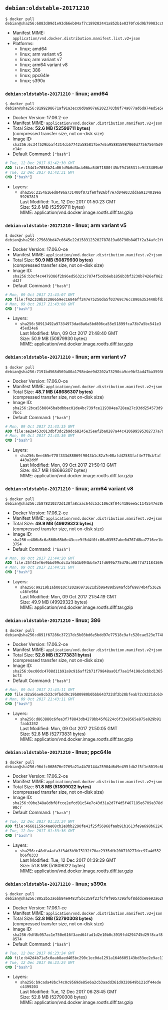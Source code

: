## `debian:oldstable-20171210`

```console
$ docker pull debian@sha256:6883d09d1e93d66eb04af7c189202441a852b1e0370fc6d9b79983cc031f8c79
```

-	Manifest MIME: `application/vnd.docker.distribution.manifest.list.v2+json`
-	Platforms:
	-	linux; amd64
	-	linux; arm variant v5
	-	linux; arm variant v7
	-	linux; arm64 variant v8
	-	linux; 386
	-	linux; ppc64le
	-	linux; s390x

### `debian:oldstable-20171210` - linux; amd64

```console
$ docker pull debian@sha256:8199298671af91a3ecc0d0a907e62023703b8f74a077ad6d974ed5e5ee7fc3eb
```

-	Docker Version: 17.06.2-ce
-	Manifest MIME: `application/vnd.docker.distribution.manifest.v2+json`
-	Total Size: **52.6 MB (52599711 bytes)**  
	(compressed transfer size, not on-disk size)
-	Image ID: `sha256:6c34f529bbaf4314cb57742a585817be7e5a958815987060d775675645d9e14e`
-	Default Command: `["bash"]`

```dockerfile
# Tue, 12 Dec 2017 01:42:30 GMT
ADD file:154d1e7058b24a06fd9b6d3bcb06ba54671880f45b79416531fe9f33409b6939 in / 
# Tue, 12 Dec 2017 01:42:31 GMT
CMD ["bash"]
```

-	Layers:
	-	`sha256:2154a16ed849aa731400f072fe0f926bf7e7d04e033ddaa9134019ea59267819`  
		Last Modified: Tue, 12 Dec 2017 01:50:23 GMT  
		Size: 52.6 MB (52599711 bytes)  
		MIME: application/vnd.docker.image.rootfs.diff.tar.gzip

### `debian:oldstable-20171210` - linux; arm variant v5

```console
$ docker pull debian@sha256:275683bd47c6645e22d1583123202787819a08790b8467f2a34afc2f69d570e0
```

-	Docker Version: 17.06.0-ce
-	Manifest MIME: `application/vnd.docker.distribution.manifest.v2+json`
-	Total Size: **50.9 MB (50879930 bytes)**  
	(compressed transfer size, not on-disk size)
-	Image ID: `sha256:b3cf4c4479386f2b96ed56321c7874f5c0b6eb1858b3bf3230b7426ef062d42f`
-	Default Command: `["bash"]`

```dockerfile
# Mon, 09 Oct 2017 21:43:07 GMT
ADD file:f42c330b3c286659ec16846ff247e75250da5f03769c76cc890a353440bfd3cd in / 
# Mon, 09 Oct 2017 21:43:08 GMT
CMD ["bash"]
```

-	Layers:
	-	`sha256:58913492a97334973dad8a6a5bd806ca55e51899fca73b7a5bc541e345ed24e6`  
		Last Modified: Mon, 09 Oct 2017 21:48:40 GMT  
		Size: 50.9 MB (50879930 bytes)  
		MIME: application/vnd.docker.image.rootfs.diff.tar.gzip

### `debian:oldstable-20171210` - linux; arm variant v7

```console
$ docker pull debian@sha256:7191bd568d569a80a1798e4ee9d2202a73290ca9ce9bf2ad47ba35936fdba238
```

-	Docker Version: 17.06.0-ce
-	Manifest MIME: `application/vnd.docker.distribution.manifest.v2+json`
-	Total Size: **48.7 MB (48686307 bytes)**  
	(compressed transfer size, not on-disk size)
-	Image ID: `sha256:2bca55b8045babdbbac01de4bc739fce119384ea728ea27c93dd254573d97bcc`
-	Default Command: `["bash"]`

```dockerfile
# Mon, 09 Oct 2017 21:43:35 GMT
ADD file:ae2a453c013dbf3dc2b9dc68245e35eef2ba0287a44c410699595302737a7904 in / 
# Mon, 09 Oct 2017 21:43:36 GMT
CMD ["bash"]
```

-	Layers:
	-	`sha256:8ee465e778f333d88069f9043b1c82a7e08afd42583faf4e770cb7af443a2ddf`  
		Last Modified: Mon, 09 Oct 2017 21:50:13 GMT  
		Size: 48.7 MB (48686307 bytes)  
		MIME: application/vnd.docker.image.rootfs.diff.tar.gzip

### `debian:oldstable-20171210` - linux; arm64 variant v8

```console
$ docker pull debian@sha256:3b878210272d130fa8caac64dc53c106c8f04c4186ee5c1145547e38e1df8ae1
```

-	Docker Version: 17.06.2-ce
-	Manifest MIME: `application/vnd.docker.distribution.manifest.v2+json`
-	Total Size: **49.9 MB (49929323 bytes)**  
	(compressed transfer size, not on-disk size)
-	Image ID: `sha256:e486b8c6a560b65b6e43cce9f5d4f0fc06a03557abe0d767d8ba7716ee1b3754`
-	Default Command: `["bash"]`

```dockerfile
# Mon, 09 Oct 2017 21:44:20 GMT
ADD file:25f42ef6e9bbd99cdc3af6b1b094bb4e71fd699b775d78ca98f7d71184369e24 in / 
# Mon, 09 Oct 2017 21:44:21 GMT
CMD ["bash"]
```

-	Layers:
	-	`sha256:99219b1ab0010c7202a6971621d5b9a489d584afcbf69874b4f53626c46fe98d`  
		Last Modified: Mon, 09 Oct 2017 21:54:19 GMT  
		Size: 49.9 MB (49929323 bytes)  
		MIME: application/vnd.docker.image.rootfs.diff.tar.gzip

### `debian:oldstable-20171210` - linux; 386

```console
$ docker pull debian@sha256:d891f67286c37217dc5b03bd6e5bdd97e77518c9afc520cae523e774803dc02f
```

-	Docker Version: 17.06.2-ce
-	Manifest MIME: `application/vnd.docker.distribution.manifest.v2+json`
-	Total Size: **52.8 MB (52773831 bytes)**  
	(compressed transfer size, not on-disk size)
-	Image ID: `sha256:0ec00dc4708d11b91a9c916aff2b71f79848aa01f7ae1f4198c6cbbd1365bcf3`
-	Default Command: `["bash"]`

```dockerfile
# Mon, 09 Oct 2017 21:43:11 GMT
ADD file:82a56ae8cb33c9fbdd9c19b80980b0bbb643722df2b28bfeab72c9221dc63453 in / 
# Mon, 09 Oct 2017 21:43:11 GMT
CMD ["bash"]
```

-	Layers:
	-	`sha256:d863880c6fea3f7f8843db4279bb45f6224c6f33e8565e875e029b91faab3342`  
		Last Modified: Mon, 09 Oct 2017 21:50:05 GMT  
		Size: 52.8 MB (52773831 bytes)  
		MIME: application/vnd.docker.image.rootfs.diff.tar.gzip

### `debian:oldstable-20171210` - linux; ppc64le

```console
$ docker pull debian@sha256:96dfc068676e2769a21a4b78144a25904d6d9e495fdb2f5f1e8019c6b2576b80
```

-	Docker Version: 17.06.2-ce
-	Manifest MIME: `application/vnd.docker.distribution.manifest.v2+json`
-	Total Size: **51.8 MB (51809022 bytes)**  
	(compressed transfer size, not on-disk size)
-	Image ID: `sha256:09be348a8dbf8fcce2efcd91c54e7c43d31a2d7f4d5f467185e6709a378d98c7`
-	Default Command: `["bash"]`

```dockerfile
# Tue, 12 Dec 2017 01:33:34 GMT
ADD file:46681159c4ae08cb2e0bb2290fe41f25f56968faab91b1613fe9a698b6224195 in / 
# Tue, 12 Dec 2017 01:33:36 GMT
CMD ["bash"]
```

-	Layers:
	-	`sha256:c48dfa4afa3f34d3b9b75132f70ac2335dfb200710277dcc97a4d552b66f0333`  
		Last Modified: Tue, 12 Dec 2017 01:39:29 GMT  
		Size: 51.8 MB (51809022 bytes)  
		MIME: application/vnd.docker.image.rootfs.diff.tar.gzip

### `debian:oldstable-20171210` - linux; s390x

```console
$ docker pull debian@sha256:8052b53a6bb84e9483f5bc259f23fcf9f905739af6f8dddce8e93a6266f26c04
```

-	Docker Version: 17.06.1-ce
-	Manifest MIME: `application/vnd.docker.distribution.manifest.v2+json`
-	Total Size: **52.8 MB (52790308 bytes)**  
	(compressed transfer size, not on-disk size)
-	Image ID: `sha256:9df8b957ac1e750e616f3aed64fad1d2e10b0c3919fd4294745d29f8caf88574`
-	Default Command: `["bash"]`

```dockerfile
# Tue, 12 Dec 2017 06:23:24 GMT
ADD file:b42d4b71a5c0aab8aed465bc290c1ec0da1291a1646605143bd33ee2e9ac110d in / 
# Tue, 12 Dec 2017 06:23:24 GMT
CMD ["bash"]
```

-	Layers:
	-	`sha256:b9cada48bc74c0c9569de85e6a2cb3aadd361d9320649b121df44edec4399203`  
		Last Modified: Tue, 12 Dec 2017 06:28:45 GMT  
		Size: 52.8 MB (52790308 bytes)  
		MIME: application/vnd.docker.image.rootfs.diff.tar.gzip
